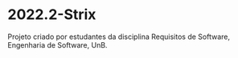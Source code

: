 # 2022.2-Strix
Projeto criado por estudantes da disciplina Requisitos de Software, Engenharia de Software, UnB.

